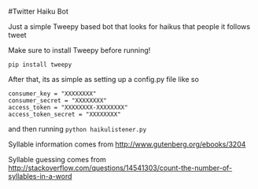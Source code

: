 #Twitter Haiku Bot

Just a simple Tweepy based bot that looks for haikus that people it follows tweet

Make sure to install Tweepy before running!

`pip install tweepy`

After that, its as simple as setting up a config.py file like so
```
consumer_key = "XXXXXXXX"
consumer_secret = "XXXXXXXX"
access_token = "XXXXXXXX-XXXXXXXX"
access_token_secret = "XXXXXXXX"
```
and then running `python haikulistener.py`

Syllable information comes from
http://www.gutenberg.org/ebooks/3204

Syllable guessing comes from 
http://stackoverflow.com/questions/14541303/count-the-number-of-syllables-in-a-word